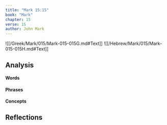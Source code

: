 ```yaml
---
title: "Mark 15:15"
book: "Mark"
chapter: 15
verse: 15
author: John Mark
---
```

![[/Greek/Mark/015/Mark-015-015G.md#Text]]
![[/Hebrew/Mark/015/Mark-015-015H.md#Text]]

## Analysis

#### Words

#### Phrases

#### Concepts

## Reflections
